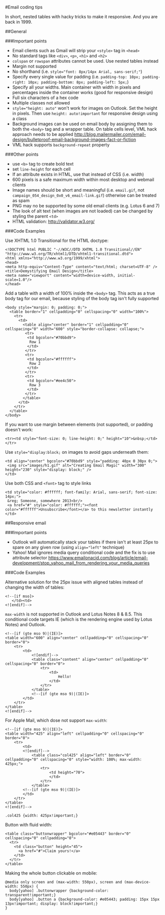 #Email coding tips

In short, nested tables with hacky tricks to make it responsive. And you are back in 1999.


##General

###Important points
- Email clients such as Gmail will strip your `<style>` tag in `<head>`
- No standard tags like `<div>`, `<p>`, `<h1>` and `<h2>`
- `colspan` or `rowspan` attributes cannot be used. Use nested tables instead
- Margin not supported
- No shorthand (i.e. `style="font: 8px/14px Arial, sans-serif;"`)
- Specify every single value for padding (i.e. `padding-top: 10px; padding-right: 10px; padding-bottom: 8px; padding-left: 5px;`)
- Specify all your widths. Main container with width in pixels and percentages inside the container works (good for responsive design)
- Full six characters of a hex code
- Multiple classes not allowed
- `style="height: auto"` won't work for images on Outlook. Set the height in pixels. Then use `height: auto!important` for responsive design using a class
- Background images can be used on email body by assigning them to both the `<body>` tag and a wrapper table. On table cells level, VML hack approach needs to be applied http://blog.mailermailer.com/email-design/bulletproof-email-background-images-fact-or-fiction
- VML hack supports `background-repeat` property


###Other points
- use `<b>` tag to create bold text
- set `line-height` for each cell
- If an attribute exists in HTML, use that instead of CSS (i.e. width)
- 600 pixels is a safe maximum width within most desktop and webmail clients
- Image names should be short and meaningful (i.e. `email.gif`, not `campaign_054_design_0x0_v6_email-link.gif`) otherwise can be treated as spam
- PNG may no be supported by some old email clients (e.g. Lotus 6 and 7)
- The look of alt text (when images are not loaded) can be changed by styling the parent `<td>`
- HTML validation: http://validator.w3.org/


###Code Examples

Use XHTML 1.0 Transitional for the HTML doctype:
```
<!DOCTYPE html PUBLIC "-//W3C//DTD XHTML 1.0 Transitional//EN" "http://www.w3.org/TR/xhtml1/DTD/xhtml1-transitional.dtd">
<html xmlns="http://www.w3.org/1999/xhtml">
<head>
<meta http-equiv="Content-Type" content="text/html; charset=UTF-8" />
<title>Demystifying Email Design</title>
<meta name="viewport" content="width=device-width, initial-scale=1.0"/>
</head>
```


Add a table with a width of 100% inside the `<body>` tag. This acts as a true body tag for our email, because styling of the body tag isn't fully supported
```
<body style="margin: 0; padding: 0;">
  <table border="1" cellpadding="0" cellspacing="0" width="100%">
    <tr>
      <td>
        <table align="center" border="1" cellpadding="0" cellspacing="0" width="600" style="border-collapse: collapse;">
         <tr>
          <td bgcolor="#70bbd9">
           Row 1
          </td>
         </tr>
         <tr>
          <td bgcolor="#ffffff">
           Row 2
          </td>
         </tr>
         <tr>
          <td bgcolor="#ee4c50">
           Row 3
          </td>
         </tr>
        </table>
      </td>
    </tr>
  </table>
</body>
```


If you want to use margin between elements (not supported), or padding doesn't work:
```
<tr><td style="font-size: 0; line-height: 0;" height="10">&nbsp;</td></tr>
```


Use `style="display:block;` on images to avoid gaps underneath them:
```
<td align="center" bgcolor="#70bbd9" style="padding: 40px 0 30px 0;">
 <img src="images/h1.gif" alt="Creating Email Magic" width="300" height="230" style="display: block;" />
</td>
```


Use both CSS and `<font>` tag to style links
```
<td style="color: #ffffff; font-family: Arial, sans-serif; font-size: 14px;">
 &reg; Someone, somewhere 2013<br/>
 <a href="#" style="color: #ffffff;"><font color="#ffffff">Unsubscribe</font></a> to this newsletter instantly
</td>
```


##Responsive email

###Important points

- Outlook will automatically stack your tables if there isn't at least 25px to spare on any given row (using `align="left"` technique)
- Yahoo! Mail ignores media query conditional code and the fix is to use attribute selector https://www.emailonacid.com/blog/article/email-development/stop_yahoo_mail_from_rendering_your_media_queries


###Code Examples

Alternative solution for the 25px issue with aligned tables instead of changing the width of tables:
```
<!--[if mso]>
   </td><td>
<![endif]-->
```


`max-width` is not supported in Outlook and Lotus Notes 8 & 8.5. This conditional code targets IE (which is the rendering engine used by Lotus Notes) and Outlook.
```
<!--[if (gte mso 9)|(IE)]>
<table width="600" align="center" cellpadding="0" cellspacing="0" border="0">
    <tr>
        <td>
            <![endif]-->
            <table class="content" align="center" cellpadding="0" cellspacing="0" border="0">
                <tr>
                    <td>
                        Hello!
                    </td>
                </tr>
            </table>
            <!--[if (gte mso 9)|(IE)]>
        </td>
    </tr>
</table>
<![endif]-->
```


For Apple Mail, which dose not support `max-width`:
```
<!--[if (gte mso 9)|(IE)]>
<table width="425" align="left" cellpadding="0" cellspacing="0" border="0">
    <tr>
        <td>
        <![endif]-->
            <table class="col425" align="left" border="0" cellpadding="0" cellspacing="0" style="width: 100%; max-width: 425px;">
                <tr>
                    <td height="70">
                    </td>
                </tr>
            </table>
        <!--[if (gte mso 9)|(IE)]>
        </td>
    </tr>
</table>
<![endif]-->
```
```
.col425 {width: 425px!important;}
```


Button with fluid width:
```
<table class="buttonwrapper" bgcolor="#e05443" border="0" cellspacing="0" cellpadding="0">
  <tr>
    <td class="button" height="45">
      <a href="#">Claim yours!</a>
    </td>
  </tr>
</table>
```


Making the whole button clickable on mobile:
```
@media only screen and (max-width: 550px), screen and (max-device-width: 550px) {
  body[yahoo] .buttonwrapper {background-color: transparent!important;}
  body[yahoo] .button a {background-color: #e05443; padding: 15px 15px 13px!important; display: block!important;}
}
```
